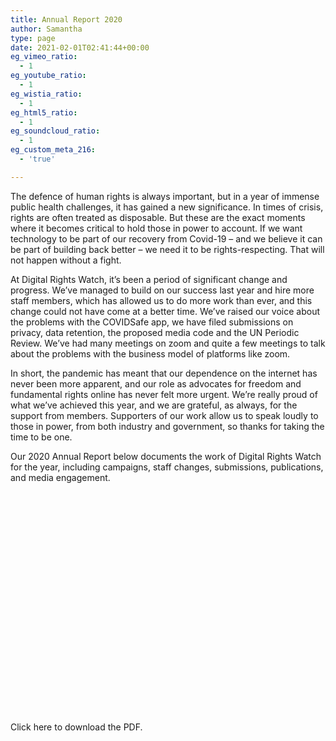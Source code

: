 ```yaml
---
title: Annual Report 2020
author: Samantha
type: page
date: 2021-02-01T02:41:44+00:00
eg_vimeo_ratio:
  - 1
eg_youtube_ratio:
  - 1
eg_wistia_ratio:
  - 1
eg_html5_ratio:
  - 1
eg_soundcloud_ratio:
  - 1
eg_custom_meta_216:
  - 'true'

---
```

The defence of human rights is always important, but in a year of immense public health challenges, it has gained a new significance. In times of crisis, rights are often treated as disposable. But these are the exact moments where it becomes critical to hold those in power to account. If we want technology to be part of our recovery from Covid-19 &#8211; and we believe it can be part of building back better &#8211; we need it to be rights-respecting. That will not happen without a fight.

At Digital Rights Watch, it&#8217;s been a period of significant change and progress. We&#8217;ve managed to build on our success last year and hire more staff members, which has allowed us to do more work than ever, and this change could not have come at a better time. We&#8217;ve raised our voice about the problems with the COVIDSafe app, we have filed submissions on privacy, data retention, the proposed media code and the UN Periodic Review. We&#8217;ve had many meetings on zoom and quite a few meetings to talk about the problems with the business model of platforms like zoom.

In short, the pandemic has meant that our dependence on the internet has never been more apparent, and our role as advocates for freedom and fundamental rights online has never felt more urgent. We&#8217;re really proud of what we&#8217;ve achieved this year, and we are grateful, as always, for the support from members. Supporters of our work allow us to speak loudly to those in power, from both industry and government, so thanks for taking the time to be one.

Our 2020 Annual Report below documents the work of Digital Rights Watch for the year, including campaigns, staff changes, submissions, publications, and media engagement.<figure class="wp-block-embed is-type-rich is-provider-issuu wp-block-embed-issuu">

<div class="wp-block-embed__wrapper">
  <div data-url="https://issuu.com/digitalrightswatch/docs/annual_report_2020" style="width: 500px; height: 354px;" class="issuuembed">
  </div>
</div></figure>

Click here to download the PDF.
